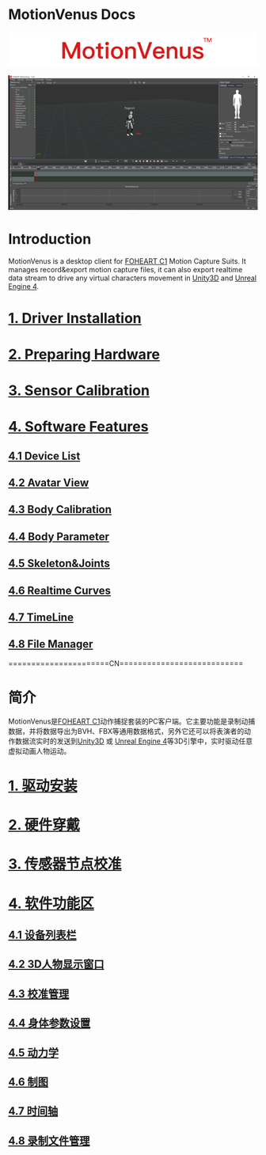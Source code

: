 # MotionVenus Docs

<div align=center>
<img src="https://raw.githubusercontent.com/FOHEART/MotionVenusHelp/master/img/softwareName.png"/>
</div>

![MainThumb](https://raw.githubusercontent.com/FOHEART/MotionVenusHelp/master/img/MotionVenus_1_2_8.png)

# Introduction
MotionVenus is a desktop client for [FOHEART C1](http://www.foheart.com/) Motion Capture Suits. It manages record&export motion capture files, it can also export realtime data stream to drive any virtual characters movement in [Unity3D](https://unity3d.com) and [Unreal Engine 4](https://www.unrealengine.com).<br>
# [1. Driver Installation](https://github.com/FOHEART/MotionVenusHelp/blob/master/driver/driverinstall.md)
# [2. Preparing Hardware](https://github.com/FOHEART/MotionVenusHelp/blob/master/hardware/preparinghardware.md)
# [3. Sensor Calibration](https://github.com/FOHEART/MotionVenusHelp/blob/master/software/sensorcali.md)
# [4. Software Features](https://github.com/FOHEART/MotionVenusHelp/blob/master/software/devicelist.md)
## [4.1 Device List](https://github.com/FOHEART/MotionVenusHelp/blob/master/software/devicelist.md)
## [4.2 Avatar View](https://github.com/FOHEART/MotionVenusHelp/blob/master/software/view3d.md)
## [4.3 Body Calibration](https://github.com/FOHEART/MotionVenusHelp/blob/master/software/calimgr.md)
## [4.4 Body Parameter](https://github.com/FOHEART/MotionVenusHelp/blob/master/software/bodyparam.md)
## [4.5 Skeleton&Joints](https://github.com/FOHEART/MotionVenusHelp/blob/master/software/kinetics.md)
## [4.6 Realtime Curves](https://github.com/FOHEART/MotionVenusHelp/blob/master/software/plot.md)	
## [4.7 TimeLine](https://github.com/FOHEART/MotionVenusHelp/blob/master/software/timeline.md)	
## [4.8 File Manager](https://github.com/FOHEART/MotionVenusHelp/blob/master/software/filemgr.md)
			
======================CN===========================<br>
# 简介
MotionVenus是[FOHEART C1](http://www.foheart.com/)动作捕捉套装的PC客户端。它主要功能是录制动捕数据，并将数据导出为BVH、FBX等通用数据格式，另外它还可以将表演者的动作数据流实时的发送到[Unity3D](https://unity3d.com) 或 [Unreal Engine 4](https://www.unrealengine.com)等3D引擎中，实时驱动任意虚拟动画人物运动。
# [1. 驱动安装](https://github.com/FOHEART/MotionVenusHelp/blob/master/driver/driverinstall.md)
# [2. 硬件穿戴](https://github.com/FOHEART/MotionVenusHelp/blob/master/hardware/preparinghardware.md)
# [3. 传感器节点校准](https://github.com/FOHEART/MotionVenusHelp/blob/master/software/sensorcali.md)
# [4. 软件功能区](https://github.com/FOHEART/MotionVenusHelp/blob/master/software/devicelist.md)
## [4.1 设备列表栏](https://github.com/FOHEART/MotionVenusHelp/blob/master/software/devicelist.md)
## [4.2 3D人物显示窗口](https://github.com/FOHEART/MotionVenusHelp/blob/master/software/view3d.md)
## [4.3 校准管理](https://github.com/FOHEART/MotionVenusHelp/blob/master/software/calimgr.md)
## [4.4 身体参数设置](https://github.com/FOHEART/MotionVenusHelp/blob/master/software/bodyparam.md)
## [4.5 动力学](https://github.com/FOHEART/MotionVenusHelp/blob/master/software/kinetics.md)	
## [4.6 制图](https://github.com/FOHEART/MotionVenusHelp/blob/master/software/plot.md)	
## [4.7 时间轴](https://github.com/FOHEART/MotionVenusHelp/blob/master/software/timeline.md)
## [4.8 录制文件管理](https://github.com/FOHEART/MotionVenusHelp/blob/master/software/filemgr.md)